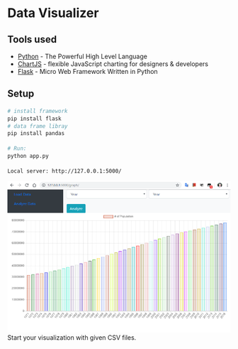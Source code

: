 # Data Visualizer 

## Tools used

* [Python] - The Powerful High Level Language
* [ChartJS] - flexible JavaScript charting for designers & developers
* [Flask] - Micro Web Framework Written in Python

## Setup

``` bash
# install framework
pip install flask
# data frame libray
pip install pandas

# Run:
python app.py

Local server: http://127.0.0.1:5000/
```
![Data visualization](data_visualization.png)
Start your visualization with given CSV files.

[Python]: <https://www.python.org>
[ChartJS]: <http://www.chartjs.org/>
[Flask]: <http://flask.pocoo.org>